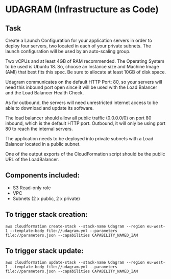 # UDAGRAM (Infrastructure as Code)

## Task

Create a Launch Configuration for your application servers in order to deploy four servers, two located in each of your private subnets. The launch configuration will be used by an auto-scaling group.

Two vCPUs and at least 4GB of RAM recommended. The Operating System to be used is Ubuntu 18. So, choose an Instance size and Machine Image (AMI) that best fits this spec. Be sure to allocate at least 10GB of disk space.

Udagram communicates on the default HTTP Port: 80, so your servers will need this inbound port open since it will be used with the Load Balancer and the Load Balancer Health Check.

As for outbound, the servers will need unrestricted internet access to be able to download and update its software.

The load balancer should allow all public traffic (0.0.0.0/0) on port 80 inbound, which is the default HTTP port. Outbound, it will only be using port 80 to reach the internal servers.

The application needs to be deployed into private subnets with a Load Balancer located in a public subnet.

One of the output exports of the CloudFormation script should be the public URL of the LoadBalancer.

## Components included:

- S3 Read-only role
- VPC
- Subnets (2 x public, 2 x private)



## To trigger stack creation:


``` aws cloudformation create-stack --stack-name Udagram --region eu-west-1 --template-body file://udagram.yml --parameters file://parameters.json --capabilities CAPABILITY_NAMED_IAM ```


## To trigger stack update:

``` aws cloudformation update-stack --stack-name Udagram --region eu-west-1 --template-body file://udagram.yml --parameters file://parameters.json --capabilities CAPABILITY_NAMED_IAM ```